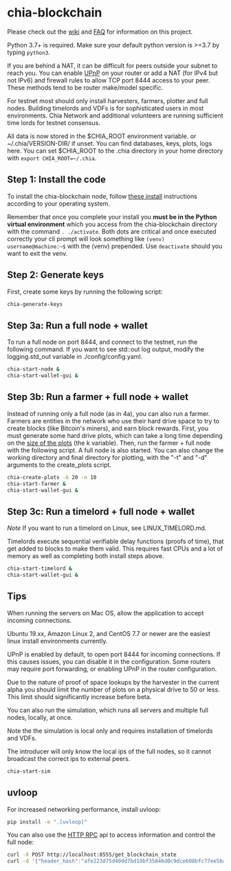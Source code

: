 # chia-blockchain
Please check out the [wiki](https://github.com/Chia-Network/chia-blockchain/wiki) and [FAQ](https://github.com/Chia-Network/chia-blockchain/wiki/FAQ) for information on this project.

Python 3.7+ is required. Make sure your default python version is >=3.7 by typing `python3`.

If you are behind a NAT, it can be difficult for peers outside your subnet to reach you. You can enable
[UPnP](https://www.homenethowto.com/ports-and-nat/upnp-automatic-port-forward/) on your router or add a
NAT (for IPv4 but not IPv6) and firewall rules to allow TCP port 8444 access to your peer. These methods
tend to be router make/model specific.

For testnet most should only install harvesters, farmers, plotter and full nodes. Building timelords and VDFs is for sophisticated users in most environments. Chia Network and additional volunteers are running sufficient time lords for testnet consensus.

All data is now stored in the $CHIA_ROOT environment variable. or ~/.chia/VERSION-DIR/ if unset. You can find databases, keys, plots, logs here. You can set $CHIA_ROOT to the .chia directory in your home directory with `export CHIA_ROOT=~/.chia`.

## Step 1: Install the code
To install the chia-blockchain node, follow [these install](INSTALL.md) instructions according to your operating system.

Remember that once you complete your install you **must be in the Python virtual environment** which you access from the chia-blockchain directory with the command `. ./activate`. Both dots are critical and once executed correctly your cli prompt will look something like `(venv) username@machine:~$` with the (venv) prepended. Use `deactivate` should you want to exit the venv.

## Step 2: Generate keys
First, create some keys by running the following script:
```bash
chia-generate-keys
```

## Step 3a: Run a full node + wallet
To run a full node on port 8444, and connect to the testnet, run the following command.
If you want to see std::out log output, modify the logging.std_out variable in ./config/config.yaml.

```bash
chia-start-node &
chia-start-wallet-gui &
```

## Step 3b: Run a farmer + full node + wallet
Instead of running only a full node (as in 4a), you can also run a farmer.
Farmers are entities in the network who use their hard drive space to try to create
blocks (like Bitcoin's miners), and earn block rewards. First, you must generate some hard drive plots, which
can take a long time depending on the [size of the plots](https://github.com/Chia-Network/chia-blockchain/wiki/k-sizes)
(the k variable). Then, run the farmer + full node with the following script. A full node is also started.
You can also change the working directory and
final directory for plotting, with the "-t" and "-d" arguments to the create_plots script.
```bash
chia-create-plots -k 20 -n 10
chia-start-farmer &
chia-start-wallet-gui &
```


## Step 3c: Run a timelord + full node + wallet

*Note*
If you want to run a timelord on Linux, see LINUX_TIMELORD.md.

Timelords execute sequential verifiable delay functions (proofs of time), that get added to
blocks to make them valid. This requires fast CPUs and a lot of memory as well as completing
both install steps above.
```bash
chia-start-timelord &
chia-start-wallet-gui &
```

## Tips
When running the servers on Mac OS, allow the application to accept incoming connections.

Ubuntu 19.xx, Amazon Linux 2, and CentOS 7.7 or newer are the easiest linux install environments currently.

UPnP is enabled by default, to open port 8444 for incoming connections. If this causes issues,
you can disable it in the configuration. Some routers may require port forwarding, or enabling
UPnP in the router configuration.

Due to the nature of proof of space lookups by the harvester in the current alpha you should limit
the number of plots on a physical drive to 50 or less. This limit should significantly increase before beta.

You can also run the simulation, which runs all servers and multiple full nodes, locally, at once.

Note the the simulation is local only and requires installation of timelords and VDFs.

The introducer will only know the local ips of the full nodes, so it cannot broadcast the correct
ips to external peers.

```bash
chia-start-sim
```

## uvloop

For increased networking performance, install uvloop:
```bash
pip install -e ".[uvloop]"
```

You can also use the [HTTP RPC](https://github.com/Chia-Network/chia-blockchain/wiki/Networking-and-Serialization#rpc) api to access information and control the full node:


```bash
curl -X POST http://localhost:8555/get_blockchain_state
curl -d '{"header_hash":"afe223d75d40dd7bd19bf35846d0c9dce608bfc77ee5baa9f9cd6b98436e428b"}' -H "Content-Type: application/json" -X POST http://localhost:8555/get_header
```
